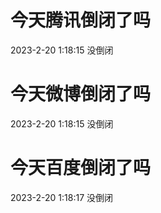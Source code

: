 # 今天腾讯倒闭了吗

2023-2-20 1:18:15 没倒闭

# 今天微博倒闭了吗

2023-2-20 1:18:15 没倒闭

# 今天百度倒闭了吗

2023-2-20 1:18:17 没倒闭

